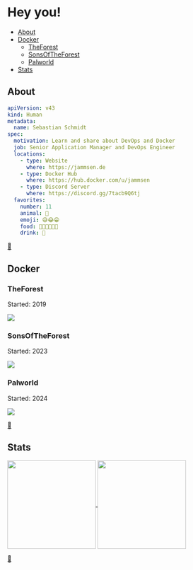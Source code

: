# Hey you!

- [About](#about)
- [Docker](#docker)
  - [TheForest](#theforest)
  - [SonsOfTheForest](#sonsoftheforest)
  - [Palworld](#palworld)
- [Stats](#stats)

## About

```yaml
apiVersion: v43
kind: Human
metadata:
  name: Sebastian Schmidt
spec:
  motivation: Learn and share about DevOps and Docker
  job: Senior Application Manager and DevOps Engineer
  locations:
    - type: Website
      where: https://jammsen.de
    - type: Docker Hub
      where: https://hub.docker.com/u/jammsen
    - type: Discord Server
      where: https://discord.gg/7tacb9Q6tj
  favorites:
    number: 11
    animal: 🐻
    emoji: 😅😂😁
    food: 🍚🍜🍖🍔🍕🍰
    drink: 🍹
```
[🔼](#hey-you)

## Docker

### TheForest
Started: 2019

<a href="https://github.com/jammsen/docker-the-forest-dedicated-server">
  <img align="center" src="https://github-readme-stats.vercel.app/api/pin?username=jammsen&repo=docker-the-forest-dedicated-server&theme=dark" />
</a>

### SonsOfTheForest
Started: 2023

<a href="https://github.com/jammsen/docker-sons-of-the-forest-dedicated-server">
  <img align="center" src="https://github-readme-stats.vercel.app/api/pin?username=jammsen&repo=docker-sons-of-the-forest-dedicated-server&theme=dark" />
</a>

### Palworld
Started: 2024

<a href="https://github.com/jammsen/docker-palworld-dedicated-server">
  <img align="center" src="https://github-readme-stats.vercel.app/api/pin?username=jammsen&repo=docker-palworld-dedicated-server&theme=dark" />
</a>

[🔼](#hey-you)

## Stats
<a href="https://github.com/anuraghazra/github-readme-stats">
  <img height=200 align="center" src="https://github-readme-stats.vercel.app/api?username=jammsen&show_icons=true&hide=contribs,issues&show=prs_merged,prs_merged_percentage&include_all_commits=true&theme=dark" />
</a>
<a href="https://github.com/anuraghazra/convoychat">
  <img height=200 align="center" src="https://github-readme-stats.vercel.app/api/top-langs/?username=jammsen&theme=dark&layout=donut" />
</a>

[🔼](#hey-you)
